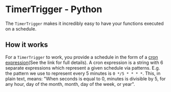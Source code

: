 # TimerTrigger - Python

The `TimerTrigger` makes it incredibly easy to have your functions executed on a schedule.

## How it works

For a `TimerTrigger` to work, you provide a schedule in the form of a [cron expression](https://en.wikipedia.org/wiki/Cron#CRON_expression)(See the link for full details). A cron expression is a string with 6 separate expressions which represent a given schedule via patterns. E.g. the pattern we use to represent every 5 minutes is `0 */5 * * * *`. This, in plain text, means: "When seconds is equal to 0, minutes is divisible by 5, for any hour, day of the month, month, day of the week, or year".
